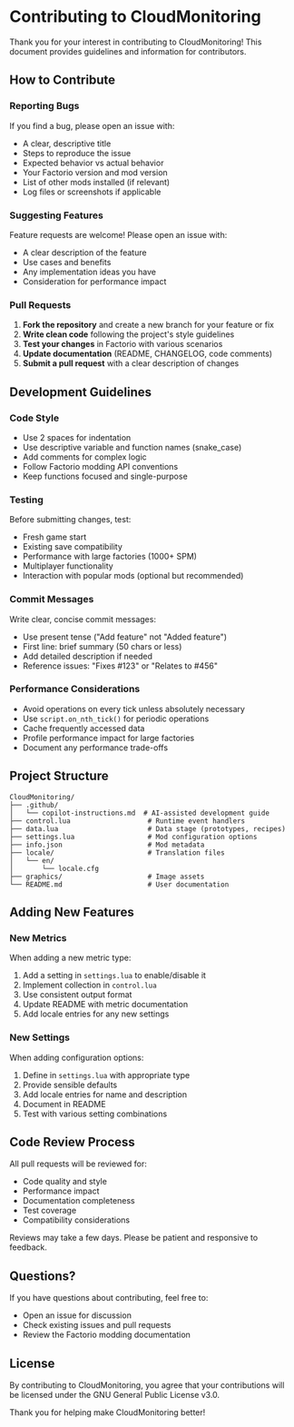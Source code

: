 # Contributing to CloudMonitoring

Thank you for your interest in contributing to CloudMonitoring! This document provides guidelines and information for contributors.

## How to Contribute

### Reporting Bugs

If you find a bug, please open an issue with:
- A clear, descriptive title
- Steps to reproduce the issue
- Expected behavior vs actual behavior
- Your Factorio version and mod version
- List of other mods installed (if relevant)
- Log files or screenshots if applicable

### Suggesting Features

Feature requests are welcome! Please open an issue with:
- A clear description of the feature
- Use cases and benefits
- Any implementation ideas you have
- Consideration for performance impact

### Pull Requests

1. **Fork the repository** and create a new branch for your feature or fix
2. **Write clean code** following the project's style guidelines
3. **Test your changes** in Factorio with various scenarios
4. **Update documentation** (README, CHANGELOG, code comments)
5. **Submit a pull request** with a clear description of changes

## Development Guidelines

### Code Style

- Use 2 spaces for indentation
- Use descriptive variable and function names (snake_case)
- Add comments for complex logic
- Follow Factorio modding API conventions
- Keep functions focused and single-purpose

### Testing

Before submitting changes, test:
- Fresh game start
- Existing save compatibility
- Performance with large factories (1000+ SPM)
- Multiplayer functionality
- Interaction with popular mods (optional but recommended)

### Commit Messages

Write clear, concise commit messages:
- Use present tense ("Add feature" not "Added feature")
- First line: brief summary (50 chars or less)
- Add detailed description if needed
- Reference issues: "Fixes #123" or "Relates to #456"

### Performance Considerations

- Avoid operations on every tick unless absolutely necessary
- Use `script.on_nth_tick()` for periodic operations
- Cache frequently accessed data
- Profile performance impact for large factories
- Document any performance trade-offs

## Project Structure

```
CloudMonitoring/
├── .github/
│   └── copilot-instructions.md  # AI-assisted development guide
├── control.lua                   # Runtime event handlers
├── data.lua                      # Data stage (prototypes, recipes)
├── settings.lua                  # Mod configuration options
├── info.json                     # Mod metadata
├── locale/                       # Translation files
│   └── en/
│       └── locale.cfg
├── graphics/                     # Image assets
└── README.md                     # User documentation
```

## Adding New Features

### New Metrics

When adding a new metric type:

1. Add a setting in `settings.lua` to enable/disable it
2. Implement collection in `control.lua`
3. Use consistent output format
4. Update README with metric documentation
5. Add locale entries for any new settings

### New Settings

When adding configuration options:

1. Define in `settings.lua` with appropriate type
2. Provide sensible defaults
3. Add locale entries for name and description
4. Document in README
5. Test with various setting combinations

## Code Review Process

All pull requests will be reviewed for:
- Code quality and style
- Performance impact
- Documentation completeness
- Test coverage
- Compatibility considerations

Reviews may take a few days. Please be patient and responsive to feedback.

## Questions?

If you have questions about contributing, feel free to:
- Open an issue for discussion
- Check existing issues and pull requests
- Review the Factorio modding documentation

## License

By contributing to CloudMonitoring, you agree that your contributions will be licensed under the GNU General Public License v3.0.

Thank you for helping make CloudMonitoring better!
